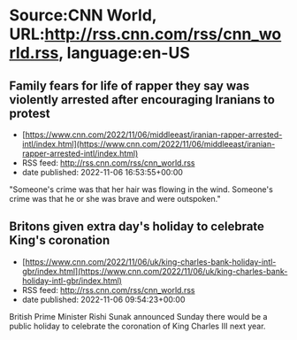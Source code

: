 # Source:CNN World, URL:http://rss.cnn.com/rss/cnn_world.rss, language:en-US

## Family fears for life of rapper they say was violently arrested after encouraging Iranians to protest
 - [https://www.cnn.com/2022/11/06/middleeast/iranian-rapper-arrested-intl/index.html](https://www.cnn.com/2022/11/06/middleeast/iranian-rapper-arrested-intl/index.html)
 - RSS feed: http://rss.cnn.com/rss/cnn_world.rss
 - date published: 2022-11-06 16:53:55+00:00

"Someone's crime was that her hair was flowing in the wind. Someone's crime was that he or she was brave and were outspoken."

## Britons given extra day's holiday to celebrate King's coronation
 - [https://www.cnn.com/2022/11/06/uk/king-charles-bank-holiday-intl-gbr/index.html](https://www.cnn.com/2022/11/06/uk/king-charles-bank-holiday-intl-gbr/index.html)
 - RSS feed: http://rss.cnn.com/rss/cnn_world.rss
 - date published: 2022-11-06 09:54:23+00:00

British Prime Minister Rishi Sunak announced Sunday there would be a public holiday to celebrate the coronation of King Charles III next year.

